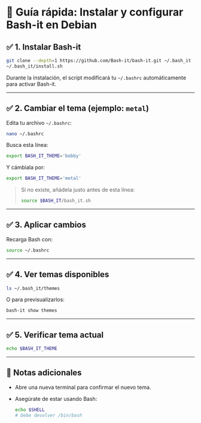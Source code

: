 # 🐚 Guía rápida: Instalar y configurar Bash-it en Debian

## ✅ 1. Instalar Bash-it

```bash
git clone --depth=1 https://github.com/Bash-it/bash-it.git ~/.bash_it
~/.bash_it/install.sh
````

Durante la instalación, el script modificará tu `~/.bashrc` automáticamente para activar Bash-it.

---

## ✅ 2. Cambiar el tema (ejemplo: `metal`)

Edita tu archivo `~/.bashrc`:

```bash
nano ~/.bashrc
```

Busca esta línea:

```bash
export BASH_IT_THEME='bobby'
```

Y cámbiala por:

```bash
export BASH_IT_THEME='metal'
```

> Si no existe, añádela justo antes de esta línea:
>
> ```bash
> source $BASH_IT/bash_it.sh
> ```

---

## ✅ 3. Aplicar cambios

Recarga Bash con:

```bash
source ~/.bashrc
```

---

## ✅ 4. Ver temas disponibles

```bash
ls ~/.bash_it/themes
```

O para previsualizarlos:

```bash
bash-it show themes
```

---

## ✅ 5. Verificar tema actual

```bash
echo $BASH_IT_THEME
```

---

## 🎯 Notas adicionales

* Abre una nueva terminal para confirmar el nuevo tema.
* Asegúrate de estar usando Bash:

  ```bash
  echo $SHELL
  # Debe devolver /bin/bash
  ```




